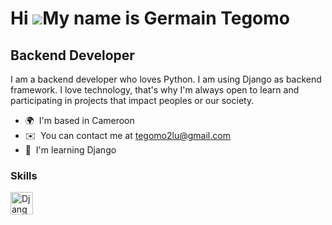 Hi ![](https://user-images.githubusercontent.com/18350557/176309783-0785949b-9127-417c-8b55-ab5a4333674e.gif)My name is Germain Tegomo
======================================================================================================================================

Backend Developer
-----------------

I am a backend developer who loves Python. I am using Django as backend framework. I love technology, that's why I'm always open to learn and participating in projects that impact peoples or our society.

* 🌍  I'm based in Cameroon
* ✉️  You can contact me at [tegomo2lu@gmail.com](mailto:tegomo2lu@gmail.com)
* 🧠  I'm learning Django

### Skills


<p align="left">
<a href="https://www.djangoproject.com/" target="_blank" rel="noreferrer"><img src="https://raw.githubusercontent.com/danielcranney/readme-generator/main/public/icons/skills/django-colored.svg" width="36" height="36" alt="Django" /></a>
</p>
